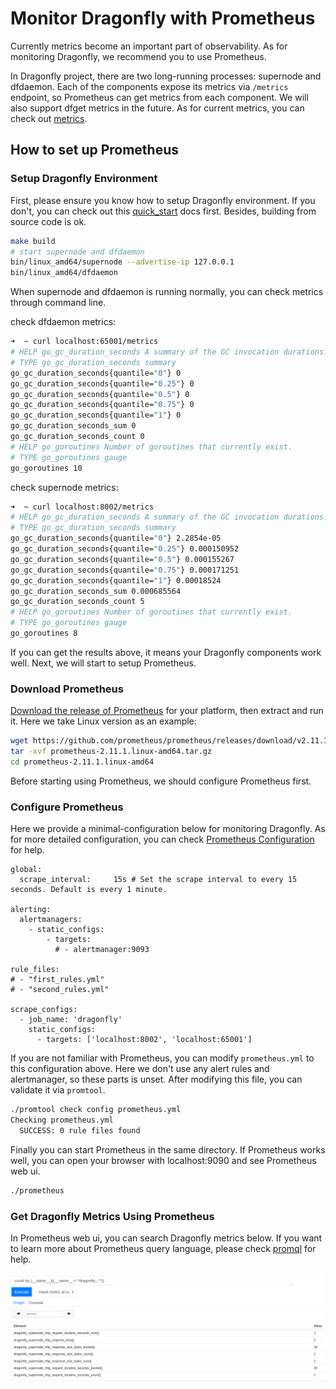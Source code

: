 # Monitor Dragonfly with Prometheus

Currently metrics become an important part of observability. As for monitoring Dragonfly, we recommend you to use Prometheus.

In Dragonfly project, there are two long-running processes: supernode and dfdaemon. Each of the components expose its metrics via `/metrics` endpoint, so Prometheus can get metrics from each component. We will also support dfget metrics in the future. As for current metrics, you can check out [metrics](metrics.md).

## How to set up Prometheus

### Setup Dragonfly Environment

First, please ensure you know how to setup Dragonfly environment. If you don't, you can check out this  [quick_start](https://github.com/dragonflyoss/Dragonfly/blob/master/docs/quick_start/README.md) docs first. Besides, building from source code is ok.

``` bash
make build
# start supernode and dfdaemon
bin/linux_amd64/supernode --advertise-ip 127.0.0.1
bin/linux_amd64/dfdaemon
```

When supernode and dfdaemon is running normally, you can check metrics through command line.

check dfdaemon metrics:

``` bash
➜  ~ curl localhost:65001/metrics
# HELP go_gc_duration_seconds A summary of the GC invocation durations.
# TYPE go_gc_duration_seconds summary
go_gc_duration_seconds{quantile="0"} 0
go_gc_duration_seconds{quantile="0.25"} 0
go_gc_duration_seconds{quantile="0.5"} 0
go_gc_duration_seconds{quantile="0.75"} 0
go_gc_duration_seconds{quantile="1"} 0
go_gc_duration_seconds_sum 0
go_gc_duration_seconds_count 0
# HELP go_goroutines Number of goroutines that currently exist.
# TYPE go_goroutines gauge
go_goroutines 10
```

check supernode metrics:

``` bash
➜  ~ curl localhost:8002/metrics
# HELP go_gc_duration_seconds A summary of the GC invocation durations.
# TYPE go_gc_duration_seconds summary
go_gc_duration_seconds{quantile="0"} 2.2854e-05
go_gc_duration_seconds{quantile="0.25"} 0.000150952
go_gc_duration_seconds{quantile="0.5"} 0.000155267
go_gc_duration_seconds{quantile="0.75"} 0.000171251
go_gc_duration_seconds{quantile="1"} 0.00018524
go_gc_duration_seconds_sum 0.000685564
go_gc_duration_seconds_count 5
# HELP go_goroutines Number of goroutines that currently exist.
# TYPE go_goroutines gauge
go_goroutines 8
```

If you can get the results above, it means your Dragonfly components work well. Next, we will start to setup Prometheus.

### Download Prometheus

[Download the release of Prometheus](https://prometheus.io/download/) for your platform, then extract and run it. Here we take Linux version as an example:

``` bash
wget https://github.com/prometheus/prometheus/releases/download/v2.11.1/prometheus-2.11.1.linux-amd64.tar.gz
tar -xvf prometheus-2.11.1.linux-amd64.tar.gz
cd prometheus-2.11.1.linux-amd64
```

Before starting using Prometheus, we should configure Prometheus first.

### Configure Prometheus

Here we provide a minimal-configuration below for monitoring Dragonfly. As for more detailed configuration, you can check [Prometheus Configuration](https://prometheus.io/docs/prometheus/latest/configuration/configuration/) for help.

```
global:
  scrape_interval:     15s # Set the scrape interval to every 15 seconds. Default is every 1 minute.

alerting:
  alertmanagers:
    - static_configs:
        - targets:
          # - alertmanager:9093

rule_files:
# - "first_rules.yml"
# - "second_rules.yml"

scrape_configs:
  - job_name: 'dragonfly'
    static_configs:
      - targets: ['localhost:8002', 'localhost:65001']
```

If you are not familiar with Prometheus, you can modify `prometheus.yml` to this configuration above. Here we don't use any alert rules and alertmanager, so these parts is unset. After modifying this file, you can validate it via `promtool`.

``` bash
./promtool check config prometheus.yml
Checking prometheus.yml
  SUCCESS: 0 rule files found
```

Finally you can start Prometheus in the same directory. If Prometheus works well, you can open your browser with localhost:9090 and see Prometheus web ui.

``` bash
./prometheus
```

### Get Dragonfly Metrics Using Prometheus

In Prometheus web ui, you can search Dragonfly metrics below. If you want to learn more about Prometheus query language, please check [promql](https://prometheus.io/docs/prometheus/latest/querying/basics/) for help.

![dragonfly_metrics.png](../images/dragonfly_metrics.png)
